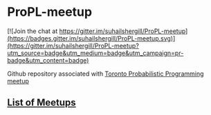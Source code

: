 # ProPL-meetup

[![Join the chat at https://gitter.im/suhailshergill/ProPL-meetup](https://badges.gitter.im/suhailshergill/ProPL-meetup.svg)](https://gitter.im/suhailshergill/ProPL-meetup?utm_source=badge&utm_medium=badge&utm_campaign=pr-badge&utm_content=badge)

Github repository associated with [Toronto Probabilistic Programming meetup](http://www.meetup.com/Toronto-Probabilistic-Programming-Meetup/)

## [List of Meetups](Meetups.md)
